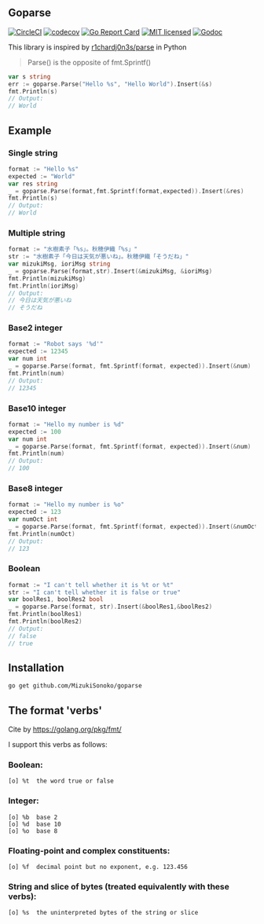 
## Goparse 

[![CircleCI](https://circleci.com/gh/MizukiSonoko/goparse.svg?style=shield)](https://circleci.com/gh/MizukiSonoko/goparse)
[![codecov](https://codecov.io/gh/MizukiSonoko/goparse/branch/master/graph/badge.svg)](https://codecov.io/gh/MizukiSonoko/goparse)
[![Go Report Card](https://goreportcard.com/badge/github.com/MizukiSonoko/goparse)](https://goreportcard.com/report/github.com/MizukiSonoko/goparse)
[![MIT licensed](https://img.shields.io/packagist/l/doctrine/orm.svg)](https://github.com/MizukiSonoko/goparse/blob/master/LICENSE)
[![Godoc](https://godoc.org/github.com/MizukiSonoko/goparse/parse?status.svg)](https://godoc.org/github.com/MizukiSonoko/goparse/parse)
  
  
This library is inspired by [r1chardj0n3s/parse](https://github.com/r1chardj0n3s/parse) in Python

> Parse() is the opposite of fmt.Sprintf()

```go
var s string
err := goparse.Parse("Hello %s", "Hello World").Insert(&s)
fmt.Println(s)
// Output:
// World
```

## Example

### Single string
```go
format := "Hello %s"
expected := "World"
var res string
_ = goparse.Parse(format,fmt.Sprintf(format,expected)).Insert(&res)
fmt.Println(s)
// Output:
// World
```

### Multiple string
```go
format := "水樹素子「%s」。秋穂伊織「%s」"
str := "水樹素子「今日は天気が悪いね」。秋穂伊織「そうだね」"
var mizukiMsg, ioriMsg string
_ = goparse.Parse(format,str).Insert(&mizukiMsg, &ioriMsg)
fmt.Println(mizukiMsg)
fmt.Println(ioriMsg)
// Output:
// 今日は天気が悪いね
// そうだね
```

### Base2 integer
```go
format := "Robot says '%d'"
expected := 12345
var num int
_ = goparse.Parse(format, fmt.Sprintf(format, expected)).Insert(&num)
fmt.Println(num)
// Output:
// 12345
```

### Base10 integer
```go
format := "Hello my number is %d"
expected := 100
var num int
_ = goparse.Parse(format, fmt.Sprintf(format, expected)).Insert(&num)
fmt.Println(num)
// Output:
// 100
```

### Base8 integer
```go
format := "Hello my number is %o"
expected := 123
var numOct int
_ = goparse.Parse(format, fmt.Sprintf(format, expected)).Insert(&numOct)
fmt.Println(numOct)
// Output:
// 123
```

### Boolean
```go
format := "I can't tell whether it is %t or %t"
str := "I can't tell whether it is false or true"
var boolRes1, boolRes2 bool
_ = goparse.Parse(format, str).Insert(&boolRes1,&boolRes2)
fmt.Println(boolRes1)
fmt.Println(boolRes2)
// Output:
// false
// true
```

## Installation

```sh
go get github.com/MizukiSonoko/goparse
```

## The format 'verbs'
Cite by https://golang.org/pkg/fmt/

I support this verbs as follows:

### Boolean:
```
[o] %t	the word true or false
```

### Integer:
```
[o] %b	base 2
[o] %d	base 10
[o] %o	base 8
```

### Floating-point and complex constituents:
```
[o] %f	decimal point but no exponent, e.g. 123.456
```

### String and slice of bytes (treated equivalently with these verbs):
```
[o] %s	the uninterpreted bytes of the string or slice
```